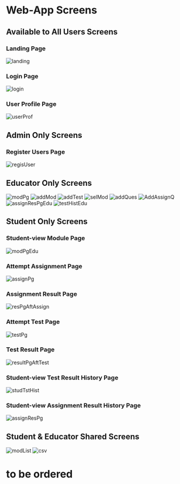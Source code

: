 # Web-App Screens

## Available to All Users Screens
### Landing Page
![landing](/static/images/screens/landing.png)<br/>
### Login Page
![login](/static/images/screens/login.png)<br/>
### User Profile Page
![userProf](/static/images/screens/userProf.png)<br/>


## Admin Only Screens
### Register Users Page
![regisUser](/static/images/screens/regisUser.png)


## Educator Only Screens
![modPg](/static/images/screens/modPg.png)
![addMod](/static/images/screens/addMod.png)
![addTest](/static/images/screens/addTest.png)
![selMod](/static/images/screens/selMod.png)
![addQues](/static/images/screens/addQues.png)
![AddAssignQ](/static/images/screens/addAssignQ.png)
![assignResPgEdu](/static/images/screens/assignResPgEdu.png)
![testHistEdu](/static/images/screens/testHistEdu.png)



## Student Only Screens
### Student-view Module Page
![modPgEdu](/static/images/screens/modPgEdu.png)
### Attempt Assignment Page 
![assignPg](/static/images/screens/assignPg.png)
### Assignment Result Page
![resPgAftAssign](/static/images/screens/resPgAftAssign.png)
### Attempt Test Page 
![testPg](/static/images/screens/testPg.png)
### Test Result Page
![resultPgAftTest](/static/images/screens/resultPgAftTest.png)
### Student-view Test Result History Page
![studTstHist](/static/images/screens/studTstHist.png)
### Student-view Assignment Result History Page
![assignResPg](/static/images/screens/assignResPg.png)


## Student & Educator Shared Screens
![modList](/static/images/screens/modList.png)
![csv](/static/images/screens/csv.png)



# to be ordered
